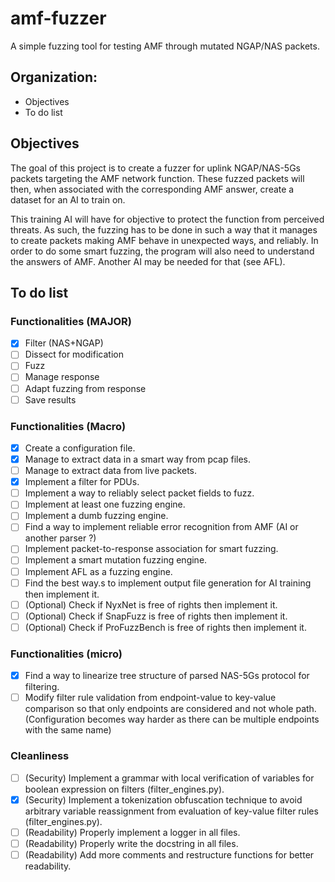 # amf-fuzzer

A simple fuzzing tool for testing AMF through mutated NGAP/NAS packets. 


## Organization:
- Objectives
- To do list


## Objectives

The goal of this project is to create a fuzzer for uplink NGAP/NAS-5Gs packets targeting the AMF network function. These fuzzed packets will then, when associated with the corresponding AMF answer, create a dataset for an AI to train on.

This training AI will have for objective to protect the function from perceived threats. As such, the fuzzing has to be done in such a way that it manages to create packets making AMF behave in unexpected ways, and reliably. In order to do some smart fuzzing, the program will also need to understand the answers of AMF. Another AI may be needed for that (see AFL).


## To do list

### Functionalities (MAJOR)
- [X] Filter (NAS+NGAP)
- [ ] Dissect for modification
- [ ] Fuzz
- [ ] Manage response
- [ ] Adapt fuzzing from response
- [ ] Save results

### Functionalities (Macro)
- [X] Create a configuration file.
- [X] Manage to extract data in a smart way from pcap files.
- [ ] Manage to extract data from live packets.
- [X] Implement a filter for PDUs.
- [ ] Implement a way to reliably select packet fields to fuzz.
- [ ] Implement at least one fuzzing engine.
- [ ] Implement a dumb fuzzing engine.
- [ ] Find a way to implement reliable error recognition from AMF (AI or another parser ?)
- [ ] Implement packet-to-response association for smart fuzzing.
- [ ] Implement a smart mutation fuzzing engine.
- [ ] Implement AFL as a fuzzing engine.
- [ ] Find the best way.s to implement output file generation for AI training then implement it.
- [ ] (Optional) Check if NyxNet is free of rights then implement it.
- [ ] (Optional) Check if SnapFuzz is free of rights then implement it.
- [ ] (Optional) Check if ProFuzzBench is free of rights then implement it.

### Functionalities (micro)
- [X] Find a way to linearize tree structure of parsed NAS-5Gs protocol for filtering.
- [ ] Modify filter rule validation from endpoint-value to key-value comparison so that only endpoints are considered and not whole path. (Configuration becomes way harder as there can be multiple endpoints with the same name)

### Cleanliness
- [ ] (Security) Implement a grammar with local verification of variables for boolean expression on filters (filter_engines.py).
- [X] (Security) Implement a tokenization obfuscation technique to avoid arbitrary variable reassignment from evaluation of key-value filter rules (filter_engines.py).
- [ ] (Readability) Properly implement a logger in all files.
- [ ] (Readability) Properly write the docstring in all files.
- [ ] (Readability) Add more comments and restructure functions for better readability.